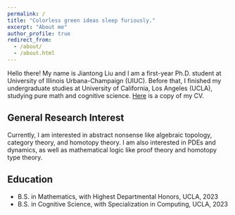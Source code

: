 ```yaml
---
permalink: /
title: "Colorless green ideas sleep furiously."
excerpt: "About me"
author_profile: true
redirect_from: 
  - /about/
  - /about.html
---
```


Hello there! My name is Jiantong Liu and I am a first-year Ph.D. student at University of Illinois Urbana-Champaign (UIUC). Before that, I finished my undergraduate studies at University of California, Los Angeles (UCLA), studying pure math and cognitive science. [Here](https://jiantongliu.github.io/files/Jiantong_Liu_CV_2023.pdf) is a copy of my CV. 

General Research Interest
------
Currently, I am interested in abstract nonsense like algebraic topology, category theory, and homotopy theory. I am also interested in PDEs and dynamics, as well as mathematical logic like proof theory and homotopy type theory.  

Education
------
* B.S. in Mathematics, with Highest Departmental Honors, UCLA, 2023
* B.S. in Cognitive Science, with Specialization in Computing, UCLA, 2023
